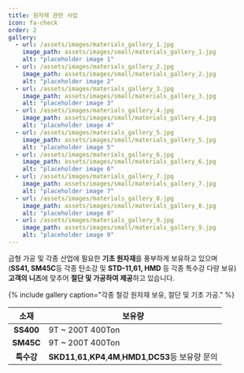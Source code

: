 ```yaml
---
title: 원자재 관련 사업
icon: fa-check
order: 2
gallery:
  - url: /assets/images/materials_gallery_1.jpg
    image_path: assets/images/small/materials_gallery_1.jpg
    alt: "placeholder image 1"
  - url: /assets/images/materials_gallery_2.jpg
    image_path: assets/images/small/materials_gallery_2.jpg
    alt: "placeholder image 2"
  - url: /assets/images/materials_gallery_3.jpg
    image_path: assets/images/small/materials_gallery_3.jpg
    alt: "placeholder image 3"
  - url: /assets/images/materials_gallery_4.jpg
    image_path: assets/images/small/materials_gallery_4.jpg
    alt: "placeholder image 4"
  - url: /assets/images/materials_gallery_5.jpg
    image_path: assets/images/small/materials_gallery_5.jpg
    alt: "placeholder image 5"
  - url: /assets/images/materials_gallery_6.jpg
    image_path: assets/images/small/materials_gallery_6.jpg
    alt: "placeholder image 6"
  - url: /assets/images/materials_gallery_7.jpg
    image_path: assets/images/small/materials_gallery_7.jpg
    alt: "placeholder image 7"
  - url: /assets/images/materials_gallery_8.jpg
    image_path: assets/images/small/materials_gallery_8.jpg
    alt: "placeholder image 8"
  - url: /assets/images/materials_gallery_9.jpg
    image_path: assets/images/small/materials_gallery_9.jpg
    alt: "placeholder image 9"
---
```


금형 가공 및 각종 산업에 필요한 **기초 원자재**를 풍부하게 보유하고 있으며  
(**SS41, SM45C**등 각종 탄소강 및 **STD-11,61, HMD** 등 각종 특수강 다량 보유)  
**고객의 니즈**에 맞추어 **절단 및 가공하여 제공**하고 있습니다.

{% include gallery caption="각종 철강 원자재 보유, 절단 및 기초 가공." %}

소재 | 보유량
:---: |---
**SS400** | 9T ~ 200T 400Ton
**SM45C** | 9T ~ 200T 400Ton
**특수강** | **SKD11**,**61**,**KP4**,**4M**,**HMD1**,**DC53**등 보유량 문의
